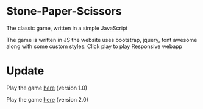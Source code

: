 # Stone-Paper-Scissors
The classic game, written in a simple JavaScript

The game is written in JS the website uses bootstrap, jquery, font awesome along with some custom styles.
Click play to play 
Responsive webapp

# Update 
Play the game [here](http://stoned.parseapp.com) (version 1.0)

Play the game [here](http://stoned.parseapp.com/new) (version 2.0)
